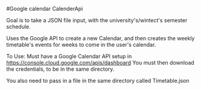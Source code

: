 #Google calendar CalenderApi

Goal is to take a JSON file input, with the university's/wintect's semester schedule. 

Uses the Google API to create a new Calendar, and then creates the weekly timetable's events for weeks to come in the user's calendar.

To Use:
Must have a Google Calendar API setup in https://console.cloud.google.com/apis/dashboard
You must then download the credentials, to be in the same directory. 

You also need to pass in a file in the same directory called Timetable.json

